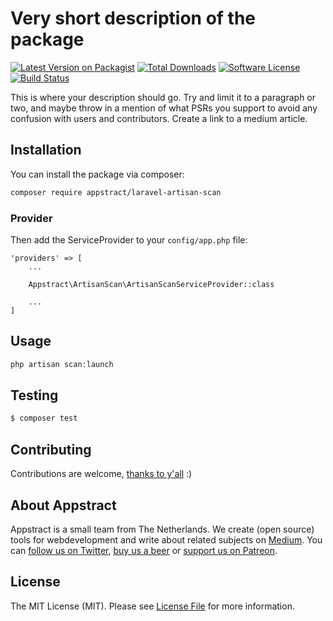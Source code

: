 # Very short description of the package

[![Latest Version on Packagist](https://img.shields.io/packagist/v/appstract/laravel-artisan-scan.svg?style=flat-square)](https://packagist.org/packages/appstract/laravel-artisan-scan)
[![Total Downloads](https://img.shields.io/packagist/dt/appstract/laravel-artisan-scan.svg?style=flat-square)](https://packagist.org/packages/appstract/laravel-artisan-scan)
[![Software License](https://img.shields.io/badge/license-MIT-brightgreen.svg?style=flat-square)](LICENSE.md)
[![Build Status](https://img.shields.io/travis/appstract/laravel-artisan-scan/master.svg?style=flat-square)](https://travis-ci.org/appstract/laravel-artisan-scan)

This is where your description should go. Try and limit it to a paragraph or two, and maybe throw in a mention of what PSRs you support to avoid any confusion with users and contributors. Create a link to a medium article.

## Installation

You can install the package via composer:

``` bash
composer require appstract/laravel-artisan-scan
```

### Provider

Then add the ServiceProvider to your `config/app.php` file:

```
'providers' => [
    ...

    Appstract\ArtisanScan\ArtisanScanServiceProvider::class

    ...
]
```

## Usage

``` php
php artisan scan:launch
```

## Testing

``` bash
$ composer test
```

## Contributing

Contributions are welcome, [thanks to y'all](https://github.com/appstract/laravel-blade-directives/graphs/contributors) :)

## About Appstract

Appstract is a small team from The Netherlands. We create (open source) tools for webdevelopment and write about related subjects on [Medium](https://medium.com/appstract). You can [follow us on Twitter](https://twitter.com/teamappstract), [buy us a beer](https://www.paypal.me/teamappstract/10) or [support us on Patreon](https://www.patreon.com/appstract).

## License

The MIT License (MIT). Please see [License File](LICENSE.md) for more information.
